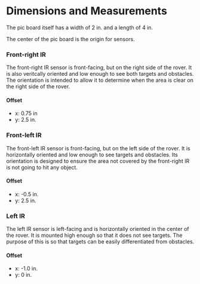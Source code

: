 # Dimensions and Measurements

The pic board itself has a width of 2 in. and a length of 4 in.

The center of the pic board is the origin for sensors.

### Front-right IR
The front-right IR sensor is front-facing, but on the right side of the rover. It is also veritcally oriented and low enough to see both targets and obstacles. The orientation is intended to allow it to determine when the area is clear on the right side of the rover.

#### Offset
- x: 0.75 in
- y: 2.5 in.

### Front-left IR
The front-left IR sensor is front-facing, but on the left side of the rover. It is horizontally oriented and low enough to see targets and obstacles. Its orientation is designed to ensure the area not covered by the front-right IR is not going to hit any object.

#### Offset
- x: -0.5 in.
- y: 2.5 in.

### Left IR
The left IR sensor is left-facing and is horizontally oriented in the center of the rover. It is mounted high enough so that it does not see targets. The purpose of this is so that targets can be easily differentiated from obstacles.

#### Offset
- x: -1.0 in.
- y: 0 in.
